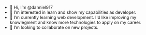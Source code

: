 - 👋 Hi, I’m @danniel917
- 👀 I’m interested in learn and show my capabilities as developer.
- 🌱 I’m currently learning web development. I'd like improving my knowlegment and know more technologies to apply on my career.
- 💞️ I’m looking to collaborate on new projects.

<!---
danniel917/danniel917 is a ✨ special ✨ repository because its `README.md` (this file) appears on your GitHub profile.
You can click the Preview link to take a look at your changes.
--->
